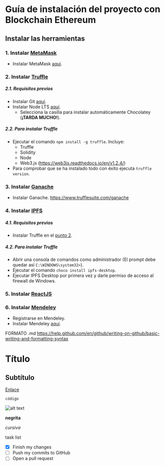 # Guía de instalación del proyecto con Blockchain Ethereum

## Instalar las herramientas
 
### 1. Instalar [MetaMask](https://metamask.io/)
 - Instalar MetaMask [aquí](https://chrome.google.com/webstore/detail/metamask/nkbihfbeogaeaoehlefnkodbefgpgknn?hl=es).

### 2. Instalar [Truffle](https://www.trufflesuite.com/)

##### 2.1. Requisitos previos
 - Instalar Git [aquí](https://git-scm.com/downloads).
 - Instalar Node LTS [aquí](https://nodejs.org/en/). 
   - Selecciona la casilla para instalar automáticamente Chocolatey (**¡TARDA MUCHO!**).
   
##### 2.2. Para instalar Truffle
 - Ejecutar el comando `npm install -g truffle`. Incluye:
   - Truffle
   - Solidity
   - Node
   - Web3.js (https://web3js.readthedocs.io/en/v1.2.4/)
 - Para comprobar que se ha instalado todo con éxito ejecuta `truffle version`.

### 3. Instalar [Ganache](https://www.trufflesuite.com/ganache)
 - Instalar Ganache. https://www.trufflesuite.com/ganache
 
### 4. Instalar [IPFS](https://ipfs.io/)

##### 4.1. Requisitos previos
 - Instalar Truffle en el [punto 2](https://github.com/Morteux/trabajossi/blob/master/README.md#2-instalar-truffle).
 
##### 4.2. Para instalar Truffle
 - Abrir una consola de comandos como administrador (El prompt debe quedar así `C:\WINDOWS\system32>`).
 - Ejecutar el comando `choco install ipfs-desktop`.
 - Ejecutar IPFS Desktop por primera vez y darle permiso de acceso al firewall de Windows.

### 5. Instalar [ReactJS](https://es.reactjs.org/)

### 6. Instalar [Mendeley](https://www.mendeley.com/)
 - Registrarse en Mendeley.
 - Instalar Mendeley [aquí](https://www.mendeley.com/download-desktop/).









FORMATO .md https://help.github.com/en/github/writing-on-github/basic-writing-and-formatting-syntax
# Título
## Subtítulo

[Enlace](https://pages.github.com/)

`código`

![alt text](url.png)

**negrita**

*cursiva*

task list
- [x] Finish my changes
- [ ] Push my commits to GitHub
- [ ] Open a pull request
